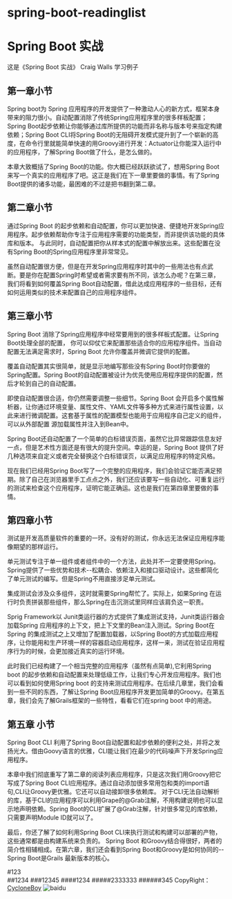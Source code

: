 # spring-boot-readinglist
Spring Boot 实战
===
这是《Spring Boot 实战》 Craig Walls 学习例子
  
第一章小节
---

Spring boot为 Spring 应用程序的开发提供了一种激动人心的新方式，框架本身带来的阻力很小。自动配置消除了传统Spring应用程序里的很多样板配置；Spring 
Boot起步依赖让你能够通过库所提供的功能而非名称与版本号来指定构建依赖；Spring Boot CLI将Spring 
Boot的无阻碍开发模式提升到了一个崭新的高度，在命令行里就能简单快速的用Groovy进行开发：Actuator让你能深入运行中的应用程序，了解Spring Boot做了什么，是怎么做的。

本章大致概括了Spring Boot的功能。你大概已经跃跃欲试了，想用Spring Boot来写一个真实的应用程序了吧。这正是我们在下一章里要做的事情。有了Spring Boot提供的诸多功能，最困难的不过是把书翻到第二章。


第二章小节
---
   通过Spring Boot 的起步依赖和自动配置，你可以更加快速、便捷地开发Spring应用程序。起步依赖帮助你专注于应用程序需要的功能类型，而非提供该功能的具体库和版本。
 与此同时，自动配置把你从样本式的配置中解放出来。这些配置在没有Spring Boot的Spring应用程序里非常常见。
    
虽然自动配置很方便，但是在开发Spring应用程序时其中的一些用法也有点武断。要是你在配置Spring时希望或者需求要有所不同，该怎么办呢？在第三章，我们将看到如何覆盖Spring 
  Boot自动配置，借此达成应用程序的一些目标，还有如何运用类似的技术来配置自己的应用程序组件。
  
第三章小节
---
 Spring Boot 消除了Spring应用程序中经常要用到的很多样板式配置。让Spring Boot处理全部的配置，
  你可以仰仗它来配置那些适合你的应用程序组件。当自动配置无法满足需求时，Spring Boot 允许你覆盖并微调它提供的配置。
  
  覆盖自动配置其实很简单，就是显示地编写那些没有Spring Boot时你要做的Spring配置。Spring Boot的自动配置被设计为优先使用应用程序提供的配置，然后才轮到自己的自动配置。
  
  即使自动配置很合适，你仍然需要调整一些细节。Spring Boot 
  会开启多个属性解析器，让你通过环境变量、属性文件、YAML文件等多种方式来进行属性设置，以此来进行微调配置。这套基于属性的配置模型也能用于应用程序自己定义的组件，可以从外部配置
  源加载属性并注入到Bean中。
  
  Spring Boot还自动配置了一个简单的白标错误页面，虽然它比异常跟踪信息友好一点，但是艺术性方面还是有很大的提升空间。幸运的是，Spring Boot 提供了好几种选项来自定义或者完全替换这个白标错误页，以满足应用程序的特定风格。
  
  现在我们已经用Spring Boot写了一个完整的应用程序，我们会验证它能否满足预期。除了自己在浏览器里手工点点之外，我们还应该要写一些自动化、可重复运行的测试来检查这个应用程序，证明它能正确运。这也是我们在第四章里要做的事情。
  
  
第四章小节
---
测试是开发高质量软件的重要的一环。没有好的测试，你永远无法保证应用程序能像期望的那样运行。

单元测试专注于单一组件或者组件中的一个方法，此处并不一定要使用Spring。Spring提供了一些优势和技术--松耦合、依赖注入和接口驱动设计。这些都简化了单元测试的编写。但是Spring不用直接涉足单元测试。

集成测试会涉及众多组件，这时就需要Spring帮忙了。实际上，如果Spring 在运行时负责拼装那些组件，那么Spring在击沉测试里同样应该肩负这一职责。

Sprig Framework以 Junit类运行器的方式提供了集成测试支持，Junit类运行器会加载Spring 应用程序的上下文，把上下文里的Bean注入测试。Spring Boot在Spring 
的集成测试之上又增加了配置加载器，以Spring Boot的方式加载应用程序，让你能用和生产环境一样的容器启动应用程序，这样一来，测试在验证应用程序行为的时候，会更加接近真实的运行环境。

此时我们已经构建了一个相当完整的应用程序（虽然有点简单),它利用Spring boot 的起步依赖和自动配置来处理低级工作，让我们专心开发应用程序。我们也可以看到如何使用Spring boot 
的支持来测试应用程序。在后续几章里，我们会看到一些不同的东西，了解让Spring Boot应用程序开发更加简单的Groovy。在第五章，我们会先了解Grails框架的一些特性，看看它们在spring boot 中的用途。

第五章 小节
---

Spring Boot CLI 利用了Spring Boot自动配置和起步依赖的便利之处，并将之发扬光大。借由Goovy语言的优雅，CLI能让我们在最少的代码噪声下开发Spring应用程序。

 本章中我们彻底重写了第二章的阅读列表应用程序，只是这次我们用Groovy把它写成了Spring Boot CLI应用程序。通过自动添加很多常用包和类的import语句,CLI让Groovy更优雅。它还可以自动接卸很多依赖库。
对于CLI无法自动解析的库，基于CLI的应用程序可以利用Grape的@Grab注解，不用构建说明也可以显示地声明依赖。Spring Boot的CLI扩展了@Grab注解，针对很多常见的库依赖，只需要声明Module ID就可以了。

最后，你还了解了如何利用Spring Boot CLI来执行测试和构建可以部署的产物，这些通常都是由构建系统来负责的。
Spring Boot 和Groovy结合得很好，两者的简介性相辅相成。在第六章，我们还会看到Spring Boot和Groovy是如何协同的--Spring Boot是Grails 最新版本的核心。

#123  
##1234
###12345
####1234
#####2333333
######345
CopyRight：[CycloneBoy](http:www.cycloneboy.com "旋风小子")
![baidu](http://www.baidu.com/img/bdlogo.gif "百度logo")  